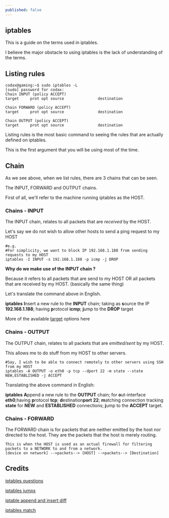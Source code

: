```yaml
---
published: false
---
```

## iptables

This is a guide on the terms used in iptables.

I believe the major obstacle to using iptables is the lack of understanding of the terms.


## Listing rules

```
codax@gaming:~$ sudo iptables -L
[sudo] password for codax: 
Chain INPUT (policy ACCEPT)
target     prot opt source               destination         

Chain FORWARD (policy ACCEPT)
target     prot opt source               destination         

Chain OUTPUT (policy ACCEPT)
target     prot opt source               destination
```
Listing rules is the most basic command to seeing the rules that are actually defined on iptables.

This is the first argument that you will be using most of the time.

## Chain

As we see above, when we list rules, there are 3 chains that can be seen.

The INPUT, FORWARD and OUTPUT chains.

First of all, we'll refer to the machine running iptables as the HOST.

### Chains - INPUT
The INPUT chain, relates to all packets that are *received* by the HOST.

Let's say we do not wish to allow other hosts to send a ping request to my HOST

```
#e.g.
#For simplicity, we want to block IP 192.168.1.188 from sending requests to my HOST
iptables -I INPUT -s 192.168.1.188 -p icmp -j DROP
```


**Why do we make use of the INPUT chain ?**

Because it refers to all packets that are send to my HOST OR all packets that are received by my HOST. (basically the same thing)

Let's translate the command above in English.

**iptables** **I**nsert a new rule to the **INPUT** chain; taking as **s**ource the IP **192.168.1.188**; having **p**rotocol **icmp**; **j**ump to the **DROP** target

More of the available [target](http://www.faqs.org/docs/iptables/targets.html) options here

### Chains - OUTPUT
The OUTPUT chain, relates to all packets that are *emitted/sent* by my HOST.

This allows me to do stuff from my HOST to other servers.

```
#Say, I wish to be able to connect remotely to other servers using SSH from my HOST
iptables -A OUTPUT -o eth0 -p tcp --dport 22 -m state --state NEW,ESTABLISHED -j ACCEPT
```

Translating the above command in English:

**iptables** **A**ppend a new rule to the **OUTPUT** chain; for **o**ut-interface **eth0**;having **p**rotocol **tcp**; **d**estination**port** **22**; **m**atching connection tracking **state** for **NEW** and **ESTABLISHED** connections; **j**ump to the **ACCEPT** target.

### Chains - FORWARD
The FORWARD chain is for packets that are neither emitted by the host nor directed to the host. They are the packets that the host is merely routing.

```
This is when the HOST is used as an actual firewall for filtering packets to a NETWORK to and from a network. 
[device on network] -->packets--> [HOST] -->packets--> [Destination]
```


## Credits
[iptables questions](https://unix.stackexchange.com/questions/96548/what-is-the-difference-between-output-and-forward-chains-in-iptables)

[iptables jumps](http://www.faqs.org/docs/iptables/targets.html)

[iptable append and insert diff](https://serverfault.com/questions/472258/difference-between-iptables-a-and-i-option)

[iptables match](http://www.faqs.org/docs/iptables/matches.html)